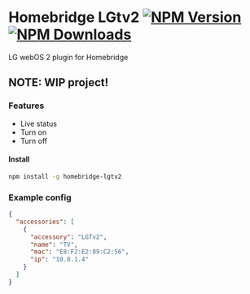 # Homebridge LGtv2 [![NPM Version](https://img.shields.io/npm/v/homebridge-lgtv2.svg?style=flat-square)](https://npmjs.org/package/homebridge-lgtv2) [![NPM Downloads](https://img.shields.io/npm/dt/homebridge-lgtv2.svg?style=flat-square)](https://npmjs.org/package/homebridge-lgtv2)
LG webOS 2 plugin for Homebridge

## NOTE: WIP project!

### Features
* Live status
* Turn on
* Turn off

#### Install
```bash
npm install -g homebridge-lgtv2
```

### Example config
```json
{
  "accessories": [
    {
      "accessory": "LGTv2",
      "name": "TV",
      "mac": "E8:F2:E2:09:C2:56",
      "ip": "10.0.1.4"
    }
  ]
}
```
